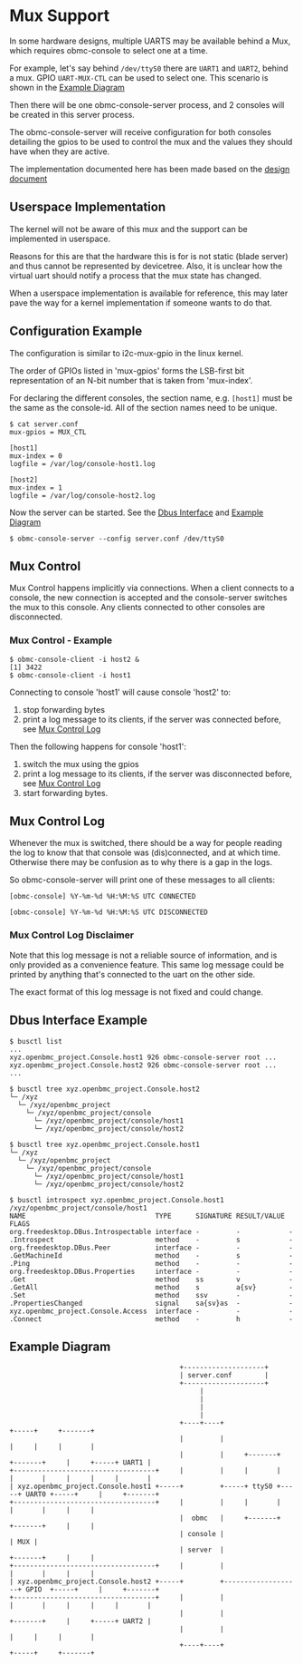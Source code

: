 # Mux Support

In some hardware designs, multiple UARTS may be available behind a Mux, which
requires obmc-console to select one at a time.

For example, let's say behind `/dev/ttyS0` there are `UART1` and `UART2`, behind
a mux. GPIO `UART-MUX-CTL` can be used to select one. This scenario is shown in
the [Example Diagram](#example-diagram)

Then there will be one obmc-console-server process, and 2 consoles will be
created in this server process.

The obmc-console-server will receive configuration for both consoles detailing
the gpios to be used to control the mux and the values they should have when
they are active.

The implementation documented here has been made based on the
[design document](https://github.com/openbmc/docs/blob/master/designs/uart-mux-support.md)

## Userspace Implementation

The kernel will not be aware of this mux and the support can be implemented in
userspace.

Reasons for this are that the hardware this is for is not static (blade server)
and thus cannot be represented by devicetree. Also, it is unclear how the
virtual uart should notify a process that the mux state has changed.

When a userspace implementation is available for reference, this may later pave
the way for a kernel implementation if someone wants to do that.

## Configuration Example

The configuration is similar to i2c-mux-gpio in the linux kernel.

The order of GPIOs listed in 'mux-gpios' forms the LSB-first bit representation
of an N-bit number that is taken from 'mux-index'.

For declaring the different consoles, the section name, e.g. `[host1]` must be
the same as the console-id. All of the section names need to be unique.

```text
$ cat server.conf
mux-gpios = MUX_CTL

[host1]
mux-index = 0
logfile = /var/log/console-host1.log

[host2]
mux-index = 1
logfile = /var/log/console-host2.log
```

Now the server can be started. See the [Dbus Interface](#dbus-interface-example)
and [Example Diagram](#example-diagram)

```text
$ obmc-console-server --config server.conf /dev/ttyS0
```

## Mux Control

Mux Control happens implicitly via connections. When a client connects to a
console, the new connection is accepted and the console-server switches the mux
to this console. Any clients connected to other consoles are disconnected.

### Mux Control - Example

```text
$ obmc-console-client -i host2 &
[1] 3422
$ obmc-console-client -i host1
```

Connecting to console 'host1' will cause console 'host2' to:

1. stop forwarding bytes
2. print a log message to its clients, if the server was connected before, see
   [Mux Control Log](#mux-control-log)

Then the following happens for console 'host1':

1. switch the mux using the gpios
2. print a log message to its clients, if the server was disconnected before,
   see [Mux Control Log](#mux-control-log)
3. start forwarding bytes.

## Mux Control Log

Whenever the mux is switched, there should be a way for people reading the log
to know that that console was (dis)connected, and at which time. Otherwise there
may be confusion as to why there is a gap in the logs.

So obmc-console-server will print one of these messages to all clients:

```text
[obmc-console] %Y-%m-%d %H:%M:%S UTC CONNECTED
```

```text
[obmc-console] %Y-%m-%d %H:%M:%S UTC DISCONNECTED
```

### Mux Control Log Disclaimer

Note that this log message is not a reliable source of information, and is only
provided as a convenience feature. This same log message could be printed by
anything that's connected to the uart on the other side.

The exact format of this log message is not fixed and could change.

## Dbus Interface Example

```text
$ busctl list
...
xyz.openbmc_project.Console.host1 926 obmc-console-server root ...
xyz.openbmc_project.Console.host2 926 obmc-console-server root ...
...
```

```text
$ busctl tree xyz.openbmc_project.Console.host2
└─ /xyz
  └─ /xyz/openbmc_project
    └─ /xyz/openbmc_project/console
      └─ /xyz/openbmc_project/console/host1
      └─ /xyz/openbmc_project/console/host2

$ busctl tree xyz.openbmc_project.Console.host1
└─ /xyz
  └─ /xyz/openbmc_project
    └─ /xyz/openbmc_project/console
      └─ /xyz/openbmc_project/console/host1
      └─ /xyz/openbmc_project/console/host2
```

```text
$ busctl introspect xyz.openbmc_project.Console.host1 /xyz/openbmc_project/console/host1
NAME                                TYPE      SIGNATURE RESULT/VALUE FLAGS
org.freedesktop.DBus.Introspectable interface -         -            -
.Introspect                         method    -         s            -
org.freedesktop.DBus.Peer           interface -         -            -
.GetMachineId                       method    -         s            -
.Ping                               method    -         -            -
org.freedesktop.DBus.Properties     interface -         -            -
.Get                                method    ss        v            -
.GetAll                             method    s         a{sv}        -
.Set                                method    ssv       -            -
.PropertiesChanged                  signal    sa{sv}as  -            -
xyz.openbmc_project.Console.Access  interface -         -            -
.Connect                            method    -         h            -
```

## Example Diagram

```text
                                          +--------------------+
                                          | server.conf        |
                                          +--------------------+
                                               |
                                               |
                                               |
                                               |
                                          +----+----+                                 +-----+     +-------+
                                          |         |                                 |     |     |       |
                                          |         |     +-------+     +-------+     |     +-----+ UART1 |
+-----------------------------------+     |         |     |       |     |       |     |     |     |       |
| xyz.openbmc_project.Console.host1 +-----+         +-----+ ttyS0 +-----+ UART0 +-----+     |     +-------+
+-----------------------------------+     |         |     |       |     |       |     |     |
                                          |  obmc   |     +-------+     +-------+     |     |
                                          | console |                                 | MUX |
                                          | server  |                   +-------+     |     |
+-----------------------------------+     |         |                   |       |     |     |
| xyz.openbmc_project.Console.host2 +-----+         +-------------------+ GPIO  +-----+     |     +-------+
+-----------------------------------+     |         |                   |       |     |     |     |       |
                                          |         |                   +-------+     |     +-----+ UART2 |
                                          |         |                                 |     |     |       |
                                          +----+----+                                 +-----+     +-------+

```
